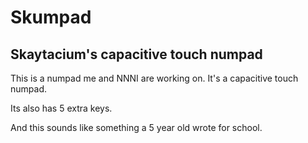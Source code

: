 # Skumpad
## Skaytacium's capacitive touch numpad

This is a numpad me and NNNI are working on. It's a capacitive touch numpad.

Its also has 5 extra keys.

And this sounds like something a 5 year old wrote for school.
